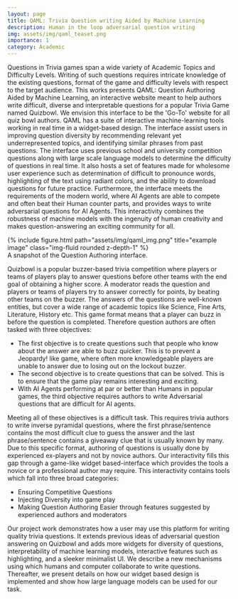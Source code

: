```yaml
---
layout: page
title: QAML: Trivia Question writing Aided by Machine Learning
description: Human in the loop adversarial question writing
img: assets/img/qaml_teaset.png
importance: 1
category: Academic
---
```


Questions in Trivia games span a wide variety of Academic Topics and Difficulty Levels. Writing of such questions requires intricate knowledge of the existing questions, format of the game and difficulty levels with respect to the target audience. This works presents QAML: Question Authoring Aided by Machine Learning, an interactive website meant to help authors write difficult, diverse and interpretable questions for a popular Trivia Game named Quizbowl. We envision this interface to be the 'Go-To' website for all quiz bowl authors. QAML has a suite of interactive machine-learning tools working in real time in a widget-based design. The interface assist users in improving question diversity by recommending relevant yet underrepresented topics, and identifying similar phrases from past questions. The interface uses previous school and university competition questions along with large scale language models to determine the difficulty of questions in real time. It also hosts a set of features made for wholesome user experience such as determination of difficult to pronounce words, highlighting of the text using radiant colors, and the ability to download questions for future practice. Furthermore, the interface meets the requirements of the modern world, where AI Agents are able to compete and often beat their Human counter parts, and provides ways to write adversarial questions for AI Agents. This interactivity combines the robustness of machine models with the ingenuity of human creativity and makes question-answering an exciting community for all.

<div class="row">
    <div class="col-sm mt-3 mt-md-0">
        {% include figure.html path="assets/img/qaml_img.png" title="example image" class="img-fluid rounded z-depth-1" %}
    </div>
</div>
<div class="caption">
    A snapshot of the Question Authoring interface.
</div>

Quizbowl is a popular buzzer-based trivia competition where players or teams of players play to answer questions before other teams with the end goal of obtaining a higher score. A moderator reads the question and players or teams of players try to answer correctly for points, by beating other teams on the buzzer. The answers of the questions are well-known entities, but cover a wide range of academic topics like Science, Fine Arts, Literature, History etc. This game format means that a player can buzz in before the question is completed. Therefore question authors are often tasked with three objectives:
- The first objective is to create questions such that people who know about the answer are able to buzz quicker. This is to prevent a Jeopardy! like game, where often more knowledgeable players are unable to answer due to losing out on the lockout buzzer.
- The second objective is to create questions that can be solved. This is to ensure that the game play remains interesting and exciting.
- With AI Agents performing at par or better than Humans in popular games, the third objective requires authors to write Adversarial questions that are difficult for AI agents.

Meeting all of these objectives is a difficult task. This requires trivia authors to write inverse pyramidal questions, where the first phrase/sentence contains the most difficult clue to guess the answer and the last phrase/sentence contains a giveaway clue that is usually known by many. Due to this specific format, authoring of questions is usually done by experienced ex-players and not by novice authors. Our interactivity fills this gap through a game-like widget based-interface which provides the tools a novice or a professional author may require. This interactivity contains tools which fall into three broad categories:
* Ensuring Competitive Questions 
* Injecting Diversity into game play 
* Making Question Authoring Easier through features suggested by experienced authors and moderators

Our project work demonstrates how a user may use this platform for writing quality trivia questions. It extends previous ideas of adversarial question answering on Quizbowl and adds more widgets for diversity of questions, interpretability of machine learning models, interactive features such as highlighting, and a sleeker minimalist UI. We describe a new mechanisms using which humans and computer collaborate to write questions. Thereafter, we present details on how our widget based design is implemented and show how large language models can be used for our task.
